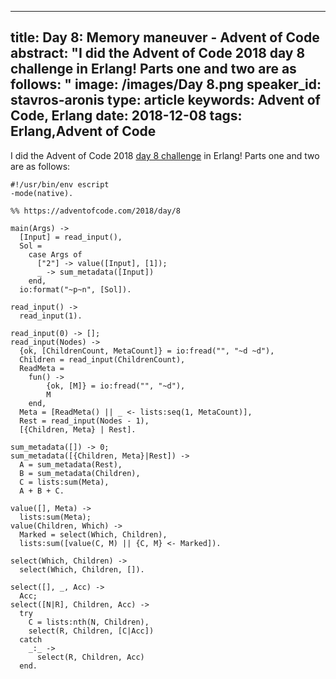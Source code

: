 
---
title: Day 8: Memory maneuver - Advent of Code
abstract: "I did the Advent of Code 2018 day 8 challenge in Erlang! Parts one and two are as follows:
"
image: /images/Day 8.png
speaker_id: stavros-aronis
type: article
keywords: Advent of Code, Erlang
date: 2018-12-08
tags: Erlang,Advent of Code
---
I did the Advent of Code 2018&nbsp;<a href="https://adventofcode.com/2018/day/8">day 8 challenge</a>&nbsp;in Erlang! Parts one and two are as follows:

<pre>
<code class="language-erlang">#!/usr/bin/env escript
-mode(native).

%% https://adventofcode.com/2018/day/8

main(Args) -&gt;
  [Input] = read_input(),
  Sol =
    case Args of
      ["2"] -&gt; value([Input], [1]);
      _ -&gt; sum_metadata([Input])
    end,
  io:format("~p~n", [Sol]).

read_input() -&gt;
  read_input(1).

read_input(0) -&gt; [];
read_input(Nodes) -&gt;
  {ok, [ChildrenCount, MetaCount]} = io:fread("", "~d ~d"),
  Children = read_input(ChildrenCount),
  ReadMeta =
    fun() -&gt;
        {ok, [M]} = io:fread("", "~d"),
        M
    end,
  Meta = [ReadMeta() || _ &lt;- lists:seq(1, MetaCount)],
  Rest = read_input(Nodes - 1),
  [{Children, Meta} | Rest].

sum_metadata([]) -&gt; 0;
sum_metadata([{Children, Meta}|Rest]) -&gt;
  A = sum_metadata(Rest),
  B = sum_metadata(Children),
  C = lists:sum(Meta),
  A + B + C.

value([], Meta) -&gt;
  lists:sum(Meta);
value(Children, Which) -&gt;
  Marked = select(Which, Children),
  lists:sum([value(C, M) || {C, M} &lt;- Marked]).

select(Which, Children) -&gt;
  select(Which, Children, []).

select([], _, Acc) -&gt;
  Acc;
select([N|R], Children, Acc) -&gt;
  try
    C = lists:nth(N, Children),
    select(R, Children, [C|Acc])
  catch
    _:_ -&gt;
      select(R, Children, Acc)
  end.
 </code></pre>

&nbsp;
